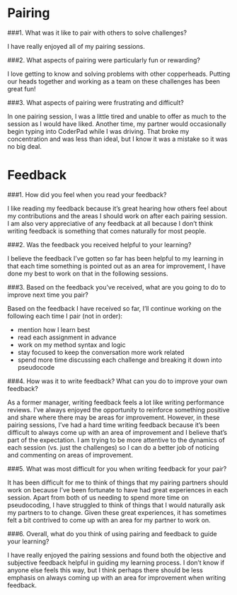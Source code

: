 # Pairing

###1. What was it like to pair with others to solve challenges?

I have really enjoyed all of my pairing sessions.

###2. What aspects of pairing were particularly fun or rewarding?

I love getting to know and solving problems with other copperheads. Putting our heads together and working as a team on these challenges has been great fun!

###3. What aspects of pairing were frustrating and difficult?

In one pairing session, I was a little tired and unable to offer as much to the session as I would have liked. Another time, my partner would occasionally begin typing into CoderPad while I was driving. That broke my concentration and was less than ideal, but I know it was a mistake so it was no big deal.

# Feedback

###1. How did you feel when you read your feedback?

I like reading my feedback because it’s great hearing how others feel about my contributions and the areas I should work on after each pairing session. I am also very appreciative of any feedback at all because I don’t think writing feedback is something that comes naturally for most people.

###2. Was the feedback you received helpful to your learning?

I believe the feedback I’ve gotten so far has been helpful to my learning in that each time something is pointed out as an area for improvement, I have done my best to work on that in the following sessions.

###3. Based on the feedback you've received, what are you going to do to improve next time you pair?

Based on the feedback I have received so far, I’ll continue working on the following each time I pair (not in order):

* mention how I learn best
* read each assignment in advance
* work on my method syntax and logic
* stay focused to keep the conversation more work related
* spend more time discussing each challenge and breaking it down into pseudocode

###4. How was it to write feedback? What can you do to improve your own feedback?

As a former manager, writing feedback feels a lot like writing performance reviews. I’ve always enjoyed the opportunity to reinforce something positive and share where there may be areas for improvement. However, in these pairing sessions, I’ve had a hard time writing feedback because it’s been difficult to always come up with an area of improvement and I believe that’s part of the expectation. I am trying to be more attentive to the dynamics of each session (vs. just the challenges) so I can do a better job of noticing and commenting on areas of improvement.

###5. What was most difficult for you when writing feedback for your pair?

It has been difficult for me to think of things that my pairing partners should work on because I’ve been fortunate to have had great experiences in each session. Apart from both of us needing to spend more time on pseudocoding, I have struggled to think of things that I would naturally ask my partners to to change. Given these great experiences, it has sometimes felt a bit contrived to come up with an area for my partner to work on.

###6. Overall, what do you think of using pairing and feedback to guide your learning?

I have really enjoyed the pairing sessions and found both the objective and subjective feedback helpful in guiding my learning process. I don’t know if anyone else feels this way, but I think perhaps there should be less emphasis on always coming up with an area for improvement when writing feedback.